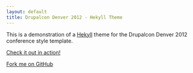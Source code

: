 ```yaml
---
layout: default
title: Drupalcon Denver 2012 - Hekyll Theme
---
```


This is a demonstration of a [Hekyll](https://github.com/bmcmurray/hekyll) theme for the Drupalcon Denver 2012 conference style template.

[Check it out in action!](preso.html)

[Fork me on GitHub](https://github.com/bmcmurray/drupalcon-denver-2012-hekyll)